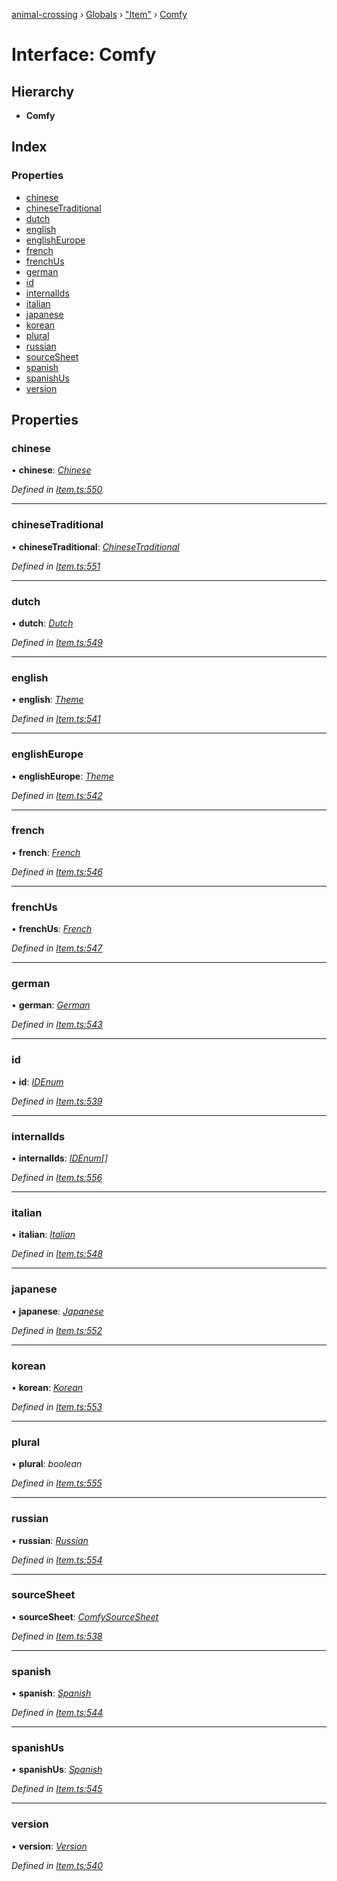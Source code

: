 [animal-crossing](../README.md) › [Globals](../globals.md) › ["Item"](../modules/_item_.md) › [Comfy](_item_.comfy.md)

# Interface: Comfy

## Hierarchy

* **Comfy**

## Index

### Properties

* [chinese](_item_.comfy.md#chinese)
* [chineseTraditional](_item_.comfy.md#chinesetraditional)
* [dutch](_item_.comfy.md#dutch)
* [english](_item_.comfy.md#english)
* [englishEurope](_item_.comfy.md#englisheurope)
* [french](_item_.comfy.md#french)
* [frenchUs](_item_.comfy.md#frenchus)
* [german](_item_.comfy.md#german)
* [id](_item_.comfy.md#id)
* [internalIds](_item_.comfy.md#internalids)
* [italian](_item_.comfy.md#italian)
* [japanese](_item_.comfy.md#japanese)
* [korean](_item_.comfy.md#korean)
* [plural](_item_.comfy.md#plural)
* [russian](_item_.comfy.md#russian)
* [sourceSheet](_item_.comfy.md#sourcesheet)
* [spanish](_item_.comfy.md#spanish)
* [spanishUs](_item_.comfy.md#spanishus)
* [version](_item_.comfy.md#version)

## Properties

###  chinese

• **chinese**: *[Chinese](../enums/_item_.chinese.md)*

*Defined in [Item.ts:550](https://github.com/Norviah/animal-crossing/blob/4ac4ba9/module/types/Item.ts#L550)*

___

###  chineseTraditional

• **chineseTraditional**: *[ChineseTraditional](../enums/_item_.chinesetraditional.md)*

*Defined in [Item.ts:551](https://github.com/Norviah/animal-crossing/blob/4ac4ba9/module/types/Item.ts#L551)*

___

###  dutch

• **dutch**: *[Dutch](../enums/_item_.dutch.md)*

*Defined in [Item.ts:549](https://github.com/Norviah/animal-crossing/blob/4ac4ba9/module/types/Item.ts#L549)*

___

###  english

• **english**: *[Theme](../enums/_item_.theme.md)*

*Defined in [Item.ts:541](https://github.com/Norviah/animal-crossing/blob/4ac4ba9/module/types/Item.ts#L541)*

___

###  englishEurope

• **englishEurope**: *[Theme](../enums/_item_.theme.md)*

*Defined in [Item.ts:542](https://github.com/Norviah/animal-crossing/blob/4ac4ba9/module/types/Item.ts#L542)*

___

###  french

• **french**: *[French](../enums/_item_.french.md)*

*Defined in [Item.ts:546](https://github.com/Norviah/animal-crossing/blob/4ac4ba9/module/types/Item.ts#L546)*

___

###  frenchUs

• **frenchUs**: *[French](../enums/_item_.french.md)*

*Defined in [Item.ts:547](https://github.com/Norviah/animal-crossing/blob/4ac4ba9/module/types/Item.ts#L547)*

___

###  german

• **german**: *[German](../enums/_item_.german.md)*

*Defined in [Item.ts:543](https://github.com/Norviah/animal-crossing/blob/4ac4ba9/module/types/Item.ts#L543)*

___

###  id

• **id**: *[IDEnum](../enums/_item_.idenum.md)*

*Defined in [Item.ts:539](https://github.com/Norviah/animal-crossing/blob/4ac4ba9/module/types/Item.ts#L539)*

___

###  internalIds

• **internalIds**: *[IDEnum](../enums/_item_.idenum.md)[]*

*Defined in [Item.ts:556](https://github.com/Norviah/animal-crossing/blob/4ac4ba9/module/types/Item.ts#L556)*

___

###  italian

• **italian**: *[Italian](../enums/_item_.italian.md)*

*Defined in [Item.ts:548](https://github.com/Norviah/animal-crossing/blob/4ac4ba9/module/types/Item.ts#L548)*

___

###  japanese

• **japanese**: *[Japanese](../enums/_item_.japanese.md)*

*Defined in [Item.ts:552](https://github.com/Norviah/animal-crossing/blob/4ac4ba9/module/types/Item.ts#L552)*

___

###  korean

• **korean**: *[Korean](../enums/_item_.korean.md)*

*Defined in [Item.ts:553](https://github.com/Norviah/animal-crossing/blob/4ac4ba9/module/types/Item.ts#L553)*

___

###  plural

• **plural**: *boolean*

*Defined in [Item.ts:555](https://github.com/Norviah/animal-crossing/blob/4ac4ba9/module/types/Item.ts#L555)*

___

###  russian

• **russian**: *[Russian](../enums/_item_.russian.md)*

*Defined in [Item.ts:554](https://github.com/Norviah/animal-crossing/blob/4ac4ba9/module/types/Item.ts#L554)*

___

###  sourceSheet

• **sourceSheet**: *[ComfySourceSheet](../enums/_item_.comfysourcesheet.md)*

*Defined in [Item.ts:538](https://github.com/Norviah/animal-crossing/blob/4ac4ba9/module/types/Item.ts#L538)*

___

###  spanish

• **spanish**: *[Spanish](../enums/_item_.spanish.md)*

*Defined in [Item.ts:544](https://github.com/Norviah/animal-crossing/blob/4ac4ba9/module/types/Item.ts#L544)*

___

###  spanishUs

• **spanishUs**: *[Spanish](../enums/_item_.spanish.md)*

*Defined in [Item.ts:545](https://github.com/Norviah/animal-crossing/blob/4ac4ba9/module/types/Item.ts#L545)*

___

###  version

• **version**: *[Version](../enums/_item_.version.md)*

*Defined in [Item.ts:540](https://github.com/Norviah/animal-crossing/blob/4ac4ba9/module/types/Item.ts#L540)*
